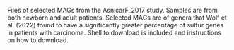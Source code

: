 Files of selected MAGs from the AsnicarF_2017 study. Samples are from both newborn and adult patients. Selected MAGs are of genera that Wolf et al. (2022) found to have a significantly greater percentage of sulfur genes in patients with carcinoma. Shell to download is included and instructions on how to download.
